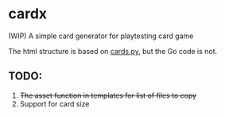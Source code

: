 cardx
=====

(WIP) A simple card generator for playtesting card game

The html structure is based on [cards.py](https://github.com/jhauberg/cards.py), but the Go code is not.


TODO:
----

1. ~~The asset function in templates for list of files to copy~~
2. Support for card size 
